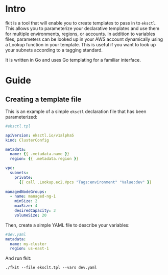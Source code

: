# Intro
fkit is a tool that will enable you to create templates to pass in to `eksctl`. This allows you to parameterize your declarative templates and use them for multiple environments, regions, or accounts. In addition to variables files, parameters can be looked up in your AWS account dynamically using a Lookup function in your template. This is useful if you want to look up your subnets according to a tagging standard.

It is written in Go and uses Go templating for a familiar interface. 

# Guide
## Creating a template file
This is an example of a simple `eksctl` declaration file that has been parameterized:
```yaml
#eksctl.tpl

apiVersion: eksctl.io/v1alpha5
kind: ClusterConfig

metadata:
  name: {{ .metadata.name }}
  region: {{ .metadata.region }}

vpc:
  subnets:
    private:
      {{ call .Lookup.ec2.Vpcs "Tags:environment" "Value:dev" }}
      
managedNodeGroups:
  - name: managed-ng-1
    minSize: 2
    maxSize: 4
    desiredCapacity: 3
    volumeSize: 20

```

Then, create a simple YAML file to describe your variables:
```yaml
#dev.yaml
metadata:
  name: my-cluster
  region: us-east-1
```

And run fkit:
```shell
./fkit --file eksclt.tpl --vars dev.yaml
```